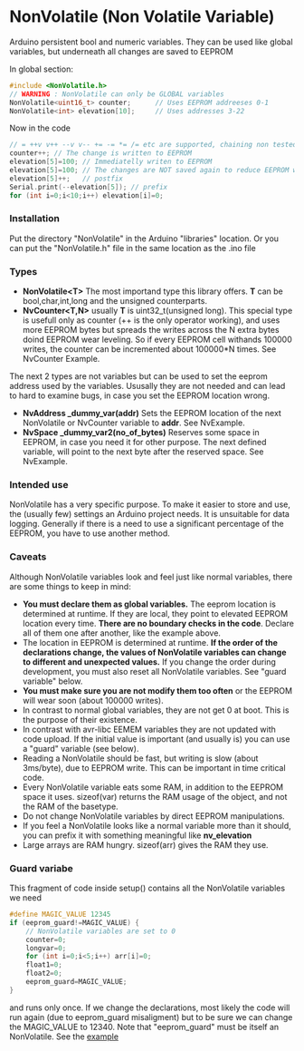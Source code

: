 # NonVolatile (Non Volatile Variable)
Arduino persistent bool and numeric variables. They can be used like
global variables, but underneath all changes are saved to EEPROM

In global section:

```C++
#include <NonVolatile.h>
// WARNING : NonVolatile can only be GLOBAL variables
NonVolatile<uint16_t> counter;      // Uses EEPROM addreeses 0-1
NonVolatile<int> elevation[10];     // Uses addresses 3-22
```
Now in the code
```C++
// = ++v v++ --v v-- += -= *= /= etc are supported, chaining non tested
counter++; // The change is written to EEPROM
elevation[5]=100; // Immediatelly writen to EEPROM
elevation[5]=100; // The changes are NOT saved again to reduce EEPROM wear
elevation[5]++;   // postfix
Serial.print(--elevation[5]); // prefix
for (int i=0;i<10;i++) elevation[i]=0;
```
### Installation
Put the directory "NonVolatile" in the Arduino "libraries" location.
Or you can put the "NonVolatile.h" file in the same location as the .ino file

### Types
- **NonVolatile\<T\>** The most importand type this library offers. **T** can be bool,char,int,long
and the unsigned counterparts.
- **NvCounter\<T,N\>** usually **T** is uint32_t(unsigned long). This special type
is usefull only as counter (++ is the only operator working), and uses more EEPROM bytes
but spreads the writes across the N extra bytes doind EEPROM wear leveling. So if every
EEPROM cell withands 100000 writes, the counter can be incremented about 100000*N times.
See NvCounter Example.

The next 2 types are not variables but can be used to set the eeprom address used by the variables. Ususally they are
not needed and can lead to hard to examine bugs, in case you set the EEPROM location wrong.

- **NvAddress _dummy_var(addr)** Sets the EEPROM location of the next NonVolatile or NvCounter
variable to **addr**. See NvExample.
- **NvSpace _dummy_var2(no_of_bytes)** Reserves some space in EEPROM, in case you need it for other purpose.
The next defined variable, will point to the next byte after the reserved space. See NvExample.

### Intended use
NonVolatile has a very specific purpose. To make it easier to store and use, the (usually few)
settings an Arduino project needs. It is unsuitable for data logging. Generally if there
is a need to use a significant percentage of the EEPROM, you have to use another method.

### Caveats
Although NonVolatile variables look and feel just like normal variables,
there are some things to keep in mind:
- **You must declare them as global variables.** The eeprom location is
determined at runtime. If they are local, they point to elevated EEPROM
location every time. **There are no boundary checks in the code**.
Declare all of them one after another,
like the example above.
- The location in EEPROM is determined at runtime. **If the order of the
declarations change, the values of NonVolatile variables
can change to different and unexpected values.** If you change the order
during development, you must also reset all NonVolatile variables. See
"guard variable" below.
- **You must make sure you are not modify them too often** or the EEPROM
will wear soon (about 100000 writes).
- In contrast to normal global variables, they are not get 0 at boot.
This is the purpose of their existence.
- In contrast with avr-libc EEMEM variables they are not updated with
code upload. If the initial value is important (and usually is) you can
use a "guard" variable (see below).
- Reading a NonVolatile should be fast, but writing is slow
(about 3ms/byte), due to EEPROM write. This can be important in time
critical code.
- Every NonVolatile variable eats some RAM, in addition to the EEPROM space
it uses. sizeof(var) returns the RAM usage of the object, and not the RAM of
the basetype.
- Do not change NonVolatile variables by direct EEPROM manipulations.
- If you feel a NonVolatile looks like a normal variable more than it
should, you can prefix it with something meaningful like **nv_elevation**
- Large arrays are RAM hungry. sizeof(arr) gives the RAM they use.


### Guard variabe

This fragment of code inside setup() contains all the NonVolatile variables we need
```C++
#define MAGIC_VALUE 12345
if (eeprom_guard!=MAGIC_VALUE) {
    // NonVolatile variables are set to 0
    counter=0;
    longvar=0;
    for (int i=0;i<5;i++) arr[i]=0;
    float1=0;
    float2=0;
    eeprom_guard=MAGIC_VALUE;
}

```

and runs only once. If we change the declarations, most likely
the code will run again (due to eeprom_guard misaligment) but
to be sure we can change the MAGIC_VALUE to 12340.
Note that "eeprom_guard" must be itself an NonVolatile. See the
[example](https://github.com/pkarsy/NonVolatile/blob/master/example/example.ino)



